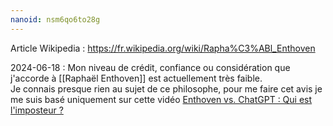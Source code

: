 ```yaml
---
nanoid: nsm6qo6to28g
---
```

Article Wikipedia : https://fr.wikipedia.org/wiki/Rapha%C3%ABl_Enthoven

2024-06-18 : Mon niveau de crédit, confiance ou considération que j'accorde à [[Raphaël Enthoven]] est actuellement très faible.  
Je connais presque rien au sujet de ce philosophe, pour me faire cet avis je me suis basé uniquement sur cette vidéo [Enthoven vs. ChatGPT : Qui est l'imposteur ?](https://youtu.be/dOF9vc5tLJ4?si=r-eRcPUZeilseyVl)
